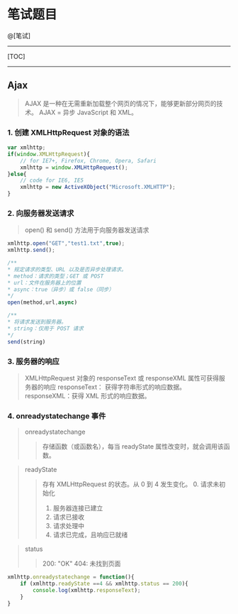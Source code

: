 # 笔试题目

@[笔试]

--------------------------

[TOC]

--------------------------

## Ajax

> AJAX 是一种在无需重新加载整个网页的情况下，能够更新部分网页的技术。
> AJAX = 异步 JavaScript 和 XML。

### 1. 创建 XMLHttpRequest 对象的语法

``` javascript
var xmlhttp;
if(window.XMLHttpRequest){
	// for IE7+, Firefox, Chrome, Opera, Safari
	xmlhttp = window.XMLHttpRequest();
}else{
	// code for IE6, IE5
	xmlhttp = new ActiveXObject("Microsoft.XMLHTTP");
}
```

### 2. 向服务器发送请求

> open() 和 send() 方法用于向服务器发送请求 

``` javascript
xmlhttp.open("GET","test1.txt",true);
xmlhttp.send();
```

``` javascript
/**
* 规定请求的类型、URL 以及是否异步处理请求。
* method：请求的类型；GET 或 POST
* url：文件在服务器上的位置
* async：true（异步）或 false（同步）
*/
open(method,url,async)
```

``` javascript
/**
* 将请求发送到服务器。
* string：仅用于 POST 请求
*/
send(string)
```

### 3. 服务器的响应

> XMLHttpRequest 对象的 responseText 或 responseXML 属性可获得服务器的响应
> responseText： 获得字符串形式的响应数据。
> responseXML：获得 XML 形式的响应数据。

### 4. onreadystatechange 事件

> onreadystatechange	
>> 存储函数（或函数名），每当 readyState 属性改变时，就会调用该函数。

> readyState	
>> 存有 XMLHttpRequest 的状态。从 0 到 4 发生变化。
>> 0. 请求未初始化
>> 1. 服务器连接已建立
>> 2. 请求已接收
>> 3. 请求处理中
>> 4. 请求已完成，且响应已就绪

> status	
> >200: "OK"
>> 404: 未找到页面

``` javascript
xmlhttp.onreadystatechange = function(){
	if (xmlhttp.readyState ==4 && xmlhttp.status == 200){
		console.log(xmlhttp.responseText);
	}
}
```


